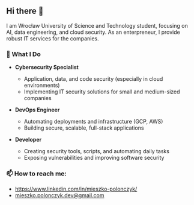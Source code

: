 ## Hi there 👋

I am Wrocław University of Science and Technology student, focusing on AI, data engineering, and cloud security. As an enterpreneur, I provide robust IT services for the companies.

### 🚀 What I Do

- **Cybersecurity Specialist**
  - Application, data, and code security (especially in cloud environments)
  - Implementing IT security solutions for small and medium-sized companies

- **DevOps Engineer**
  - Automating deployments and infrastructure (GCP, AWS)
  - Building secure, scalable, full-stack applications

- **Developer**
  - Creating security tools, scripts, and automating daily tasks
  - Exposing vulnerabilities and improving software security

### 📫 How to reach me:
  - https://www.linkedin.com/in/mieszko-polonczyk/
  - mieszko.polonczyk.dev@gmail.com
